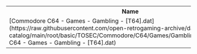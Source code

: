 <table>
<tr><th>Name</th><th>Size</th></tr>
<tr><td>[Commodore C64 - Games - Gambling - [T64].dat](https://raw.githubusercontent.com/open-retrogaming-archive/dat-catalog/main/root/basic/TOSEC/Commodore/C64/Games/Gambling/[T64]/Commodore C64 - Games - Gambling - [T64].dat)</td><td>321536</td></tr>
</table>
